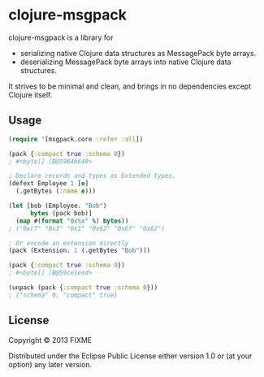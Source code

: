 # clojure-msgpack

clojure-msgpack is a library for
* serializing native Clojure data structures as MessagePack byte arrays.
* deserializing MessagePack byte arrays into native Clojure data structures.

It strives to be minimal and clean, and brings in no dependencies except
Clojure itself.

## Usage

```clojure
(require '[msgpack.core :refer :all])

(pack {:compact true :schema 0})
; #<byte[] [B@5984b649>

; Declare records and types as Extended types.
(defext Employee 1 [e]
  (.getBytes (:name e)))

(let [bob (Employee. "Bob")
      bytes (pack bob)]
  (map #(format "0x%x" %) bytes))
; ("0xc7" "0x3" "0x1" "0x62" "0x6f" "0x62")

; Or encode an extension directly
(pack (Extension. 1 (.getBytes "Bob")))

(pack {:compact true :schema 0})
; #<byte[] [B@59ce1eed>

(unpack (pack {:compact true :schema 0}))
; {"schema" 0, "compact" true}
```

## License

Copyright © 2013 FIXME

Distributed under the Eclipse Public License either version 1.0 or (at
your option) any later version.
